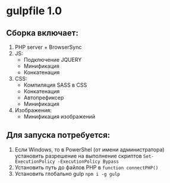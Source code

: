 # gulpfile 1.0

## Сборка включает:
1. PHP server + BrowserSync
2. JS:
    * Подключение JQUERY
    * Минификация
    * Конкатенация
3. CSS:
    * Компиляция SASS в CSS
    * Конкатенация
    * Автопрефиксер
    * Минификация
4. Изображения:
    * Минификация изображений
    
## Для запуска потребуется:
1. Если Windows, то в PowerShel (от имени администратора) установить разрешение на выполнение скриптов
  `Set-ExecutionPolicy -ExecutionPolicy Bypass`
2. Установить путь до файлов PHP в `function connectPHP()`
3. Установить глобально gulp `npm i -g gulp`
